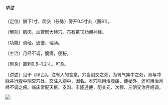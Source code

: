##### 中注

〔定位〕脐下1寸，阴交（任脉）旁开0.5寸处（图81）。

〔解剖〕肌肉，血管同大赫穴。布有第10肋间神经。

〔功能〕调经，通便，理肠。  

〔主治〕月经不调，腹痛，便秘。

〔刺灸〕直刺0.8~1.2寸。可灸。

〔讲述〕见于《甲乙》。注有入的含意，穴当阴交之旁，为肾气集中之处，肾与冲脉并行腹中阴交穴处，交注入胞中，因名。本穴除用治腹痛、便秘外，还可用治月经不调之疾。临床常配天枢、支沟、丰隆通便，配关元、次髎、三阴交治月经调。

![](img/图81.jpg)
